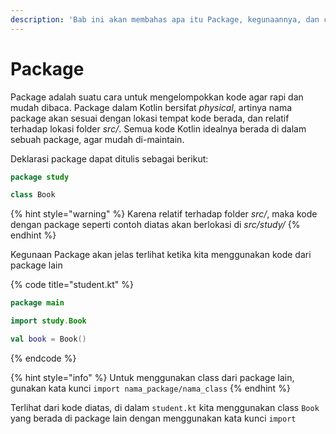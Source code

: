 ```yaml
---
description: 'Bab ini akan membahas apa itu Package, kegunaannya, dan cara menggunakannya'
---
```


# Package

Package adalah suatu cara untuk mengelompokkan kode agar rapi dan mudah dibaca. Package dalam Kotlin bersifat _physical_, artinya nama package akan sesuai dengan lokasi tempat kode berada, dan relatif terhadap lokasi folder _src/_. Semua kode Kotlin idealnya berada di dalam sebuah package, agar mudah di-maintain. 

Deklarasi package dapat ditulis sebagai berikut:

```kotlin
package study

class Book
```

{% hint style="warning" %}
 Karena relatif terhadap folder _src/_, maka kode dengan package seperti contoh diatas akan berlokasi di _src/study/_
{% endhint %}

Kegunaan Package akan jelas terlihat ketika kita menggunakan kode dari package lain

{% code title="student.kt" %}
```kotlin
package main

import study.Book

val book = Book()


```
{% endcode %}

{% hint style="info" %}
Untuk menggunakan class dari package lain, gunakan kata kunci `import nama_package/nama_class`
{% endhint %}

Terlihat dari kode diatas, di dalam `student.kt` kita menggunakan class `Book` yang berada di package lain dengan menggunakan kata kunci `import`

